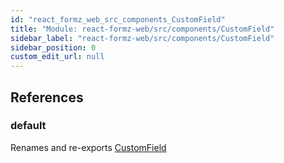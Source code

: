 ```yaml
---
id: "react_formz_web_src_components_CustomField"
title: "Module: react-formz-web/src/components/CustomField"
sidebar_label: "react-formz-web/src/components/CustomField"
sidebar_position: 0
custom_edit_url: null
---
```


## References

### default

Renames and re-exports [CustomField](react_formz_web_src_components_CustomField_CustomField.md#customfield)
